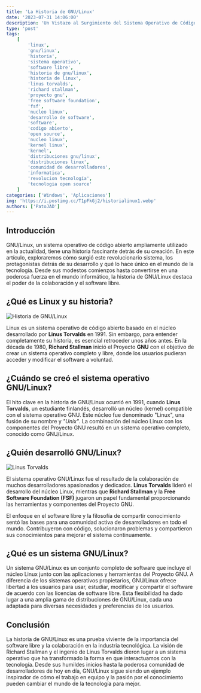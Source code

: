 ```yaml
---
title: 'La Historia de GNU/Linux'
date: '2023-07-31 14:06:00'
description: 'Un Vistazo al Surgimiento del Sistema Operativo de Código Abierto'
type: 'post'
tags:
    [
        'linux',
        'gnu/linux',
        'historia',
        'sistema operativo',
        'software libre',
        'historia de gnu/linux',
        'historia de linux',        
        'linus torvalds',
        'richard stallman',
        'proyecto gnu',
        'free software foundation',
        'fsf',
        'nucleo linux',
        'desarrollo de software',
        'software',
        'codigo abierto',
        'open source',
        'nucleo linux',
        'kernel linux',
        'kernel',
        'distribuciones gnu/linux',
        'distribuciones linux',
        'comunidad de desarrolladores',
        'informatica',
        'revolucion tecnología',
        'tecnologia open source'
    ]
categories: ['Windows', 'Aplicaciones']
img: 'https://i.postimg.cc/T1pFkGj2/historialinux1.webp'
authors: ['PatoJAD']
---
```


## Introducción 

GNU/Linux, un sistema operativo de código abierto ampliamente utilizado en la actualidad, tiene una historia fascinante detrás de su creación. En este artículo, exploraremos cómo surgió este revolucionario sistema, los protagonistas detrás de su desarrollo y qué lo hace único en el mundo de la tecnología. Desde sus modestos comienzos hasta convertirse en una poderosa fuerza en el mundo informático, la historia de GNU/Linux destaca el poder de la colaboración y el software libre.

## ¿Qué es Linux y su historia?

![Historia de GNU/Linux](https://i.postimg.cc/T1pFkGj2/historialinux1.webp)

Linux es un sistema operativo de código abierto basado en el núcleo desarrollado por **Linus Torvalds** en 1991. Sin embargo, para entender completamente su historia, es esencial retroceder unos años antes. En la década de 1980, **Richard Stallman** inició el Proyecto **GNU** con el objetivo de crear un sistema operativo completo y libre, donde los usuarios pudieran acceder y modificar el software a voluntad.

## ¿Cuándo se creó el sistema operativo GNU/Linux?

El hito clave en la historia de GNU/Linux ocurrió en 1991, cuando **Linus Torvalds**, un estudiante finlandés, desarrolló un núcleo (kernel) compatible con el sistema operativo GNU. Este núcleo fue denominado "Linux", una fusión de su nombre y *"Unix"*. La combinación del núcleo Linux con los componentes del Proyecto GNU resultó en un sistema operativo completo, conocido como GNU/Linux.

## ¿Quién desarrolló GNU/Linux?

![Linus Torvalds](https://i.postimg.cc/1X2T2TMG/historialinux2.webp)

El sistema operativo GNU/Linux fue el resultado de la colaboración de muchos desarrolladores apasionados y dedicados. **Linus Torvalds** lideró el desarrollo del núcleo Linux, mientras que **Richard Stallman** y la **Free Software Foundation (FSF)** jugaron un papel fundamental proporcionando las herramientas y componentes del Proyecto GNU.

El enfoque en el software libre y la filosofía de compartir conocimiento sentó las bases para una comunidad activa de desarrolladores en todo el mundo. Contribuyeron con código, solucionaron problemas y compartieron sus conocimientos para mejorar el sistema continuamente.

## ¿Qué es un sistema GNU/Linux?

Un sistema GNU/Linux es un conjunto completo de software que incluye el núcleo Linux junto con las aplicaciones y herramientas del Proyecto GNU. A diferencia de los sistemas operativos propietarios, GNU/Linux ofrece libertad a los usuarios para usar, estudiar, modificar y compartir el software de acuerdo con las licencias de software libre. Esta flexibilidad ha dado lugar a una amplia gama de distribuciones de GNU/Linux, cada una adaptada para diversas necesidades y preferencias de los usuarios.

## Conclusión

La historia de GNU/Linux es una prueba viviente de la importancia del software libre y la colaboración en la industria tecnológica. La visión de Richard Stallman y el ingenio de Linus Torvalds dieron lugar a un sistema operativo que ha transformado la forma en que interactuamos con la tecnología. Desde sus humildes inicios hasta la poderosa comunidad de desarrolladores de hoy en día, GNU/Linux sigue siendo un ejemplo inspirador de cómo el trabajo en equipo y la pasión por el conocimiento pueden cambiar el mundo de la tecnología para mejor.